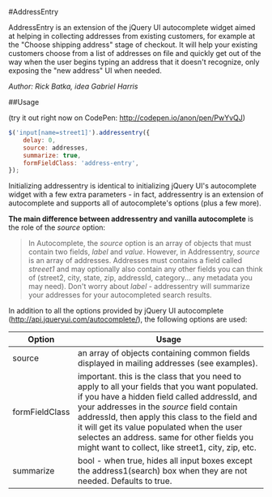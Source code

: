 #AddressEntry

AddressEntry is an extension of the jQuery UI autocomplete widget aimed at helping in collecting addresses from existing customers, for example at the "Choose shipping address" stage of checkout. It will help your existing customers choose from a list of addresses on file and quickly get out of the way when the user begins typing an address that it doesn't recognize, only exposing the "new address" UI when needed.

*Author: Rick Batka, idea Gabriel Harris*

##Usage

(try it out right now on CodePen: http://codepen.io/anon/pen/PwYvQJ)

```js
$('input[name=street1]').addressentry({
    delay: 0,
    source: addresses,
    summarize: true,
    formFieldClass: 'address-entry',
});
```
Initializing addressentry is identical to initializing jQuery UI's autocomplete widget with a few extra parameters - in fact, addressentry is an extension of autocomplete and supports all of autocomplete's options (plus a few more). 

**The main difference between addressentry and vanilla autocomplete** is the role of the *source* option:
> In Autocomplete, the *source* option is an array of objects that must contain two fields, *label* and *value*.
> However, in Addressentry, *source* is an array of addresses. Addresses must contains a field called *streeet1* and may optionally also contain any other fields you can think of (street2, city, state, zip, addressId, category... any metadata you may need). Don't worry about *label* - addressentry will summarize your addresses for your autocompleted search results.

In addition to all the options provided by jQuery UI autocomplete (http://api.jqueryui.com/autocomplete/), the following options are used:

|Option|Usage|
|------|-----|
|source|an array of objects containing common fields displayed in mailing addresses (see examples).|
|formFieldClass|important. this is the class that you need to apply to all your fields that you want populated. if you have a hidden field called addressId, and your addresses in the *source* field contain addressId, then apply this class to the field and it will get its value populated when the user selectes an address. same for other fields you might want to collect, like street1, city, zip, etc.|
|summarize|bool - when true, hides all input boxes except the address1(search) box when they are not needed. Defaults to true.|
##
